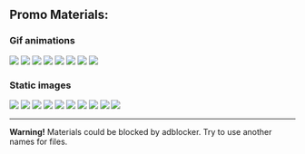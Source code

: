 ## Promo Materials:

### Gif animations

![](https://github.com/edu-affiliates/promo_materials_99papers/blob/master/gif/160by600.gif  "")
![](https://github.com/edu-affiliates/promo_materials_99papers/blob/master/gif/300by250.gif  "")
![](https://github.com/edu-affiliates/promo_materials_99papers/blob/master/gif/300by600.gif  "")
![](https://github.com/edu-affiliates/promo_materials_99papers/blob/master/gif/336by280.gif  "")
![](https://github.com/edu-affiliates/promo_materials_99papers/blob/master/gif/468by60.gif  "")
![](https://github.com/edu-affiliates/promo_materials_99papers/blob/master/gif/728by90.gif  "")
![](https://github.com/edu-affiliates/promo_materials_99papers/blob/master/gif/970by90.gif "")
![](https://github.com/edu-affiliates/promo_materials_99papers/blob/master/gif/970by250.gif  "")

### Static images

![](https://github.com/edu-affiliates/promo_materials_99papers/blob/master/static/160by600.jpg  "")
![](https://github.com/edu-affiliates/promo_materials_99papers/blob/master/static/300by250.jpg  "")
![](https://github.com/edu-affiliates/promo_materials_99papers/blob/master/static/300by600.jpg  "")
![](https://github.com/edu-affiliates/promo_materials_99papers/blob/master/static/336by28by02.jpg  "")
![](https://github.com/edu-affiliates/promo_materials_99papers/blob/master/static/336by280.jpg  "")
![](https://github.com/edu-affiliates/promo_materials_99papers/blob/master/static/468by60.jpg  "")
![](https://github.com/edu-affiliates/promo_materials_99papers/blob/master/static/728by9by02.jpg  "")
![](https://github.com/edu-affiliates/promo_materials_99papers/blob/master/static/728by90.jpg  "")
![](https://github.com/edu-affiliates/promo_materials_99papers/blob/master/static/970by90.jpg  "")
![](https://github.com/edu-affiliates/promo_materials_99papers/blob/master/static/970by250.jpg  "")

---

**Warning!** Materials could be blocked by adblocker. Try to use another names for files.





















